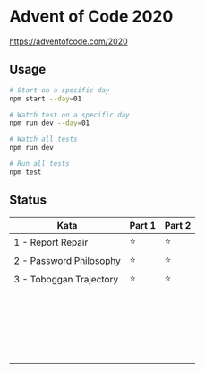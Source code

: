 # Advent of Code 2020

https://adventofcode.com/2020

## Usage

```bash
# Start on a specific day
npm start --day=01

# Watch test on a specific day
npm run dev --day=01

# Watch all tests
npm run dev

# Run all tests
npm test
```

## Status

| Kata                    | Part 1 | Part 2 |
|-------------------------|--------|--------|
| 1 - Report Repair       | ⭐️      | ⭐️      |
| 2 - Password Philosophy | ⭐️      | ⭐️      |
| 3 - Toboggan Trajectory | ⭐️      | ⭐️      |
|                         |        |        |
|                         |        |        |
|                         |        |        |
|                         |        |        |
|                         |        |        |
|                         |        |        |
|                         |        |        |
|                         |        |        |
|                         |        |        |
|                         |        |        |
|                         |        |        |
|                         |        |        |
|                         |        |        |
|                         |        |        |
|                         |        |        |
|                         |        |        |
|                         |        |        |
|                         |        |        |
|                         |        |        |
|                         |        |        |
|                         |        |        |
|                         |        |        |